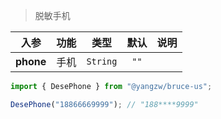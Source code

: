 > 脱敏手机

入参|功能|类型|默认|说明
:-:|:-:|:-:|:-:|-
**phone**|手机|`String`|`""`

```js
import { DesePhone } from "@yangzw/bruce-us";

DesePhone("18866669999"); // "188****9999"
```